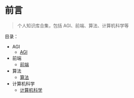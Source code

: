 
# 前言


> 个人知识库合集，包括 AGI、前端、算法、计算机科学等


目录：
- AGI
	- [AGI](/post/ZecPjziE.html)
- 前端
	- [前端](/post/NavUZBZ9.html)
- 算法
	- [算法](/post/AiIrrIMr.html)
- 计算机科学
	- [计算机科学](/post/935VbYwf.html)

